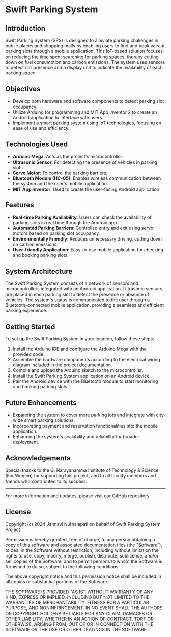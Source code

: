 # Swift Parking System

## Introduction

Swift Parking System (SPS) is designed to alleviate parking challenges in public places and shopping malls by enabling users to find and book vacant parking slots through a mobile application. This IoT-based solution focuses on reducing the time spent searching for parking spaces, thereby cutting down on fuel consumption and carbon emissions. The system uses sensors to detect car presence and a display unit to indicate the availability of each parking space.

## Objectives

- Develop both hardware and software components to detect parking slot occupancy.
- Utilize Arduino for programming and MIT App Inventor 2 to create an Android application to interface with users.
- Implement a smart parking system using IoT technologies, focusing on ease of use and efficiency.

## Technologies Used

- **Arduino Mega**: Acts as the project's microcontroller.
- **Ultrasonic Sensor**: For detecting the presence of vehicles in parking slots.
- **Servo Motor**: To control the parking barriers.
- **Bluetooth Module (HC-05)**: Enables wireless communication between the system and the user's mobile application.
- **MIT App Inventor**: Used to create the user-facing Android application.

## Features

- **Real-time Parking Availability**: Users can check the availability of parking slots in real time through the Android app.
- **Automated Parking Barriers**: Controlled entry and exit using servo motors based on parking slot occupancy.
- **Environmentally Friendly**: Reduces unnecessary driving, cutting down on carbon emissions.
- **User-friendly Application**: Easy-to-use mobile application for checking and booking parking slots.

## System Architecture

The Swift Parking System consists of a network of sensors and microcontrollers integrated with an Android application. Ultrasonic sensors are placed in each parking slot to detect the presence or absence of vehicles. The system's status is communicated to the user through a Bluetooth-connected mobile application, providing a seamless and efficient parking experience.

## Getting Started

To set up the Swift Parking System in your location, follow these steps:

1. Install the Arduino IDE and configure the Arduino Mega with the provided code.
2. Assemble the hardware components according to the electrical wiring diagram included in the project documentation.
3. Compile and upload the Arduino sketch to the microcontroller.
4. Install the Swift Parking System application on an Android device.
5. Pair the Android device with the Bluetooth module to start monitoring and booking parking slots.

## Future Enhancements

- Expanding the system to cover more parking lots and integrate with city-wide smart parking solutions.
- Incorporating payment and reservation functionalities into the mobile application.
- Enhancing the system's scalability and reliability for broader deployment.

## Acknowledgements

Special thanks to the G. Narayanamma Institute of Technology & Science (For Women) for supporting this project, and to all faculty members and friends who contributed to its success.

---

For more information and updates, please visit our GitHub repository.

## License

Copyright (c) 2024 Jahnavi Nuthalapati on behalf of Swift Parking System Project

Permission is hereby granted, free of charge, to any person obtaining a copy of this software and associated documentation files (the "Software"), to deal in the Software without restriction, including without limitation the rights to use, copy, modify, merge, publish, distribute, sublicense, and/or sell copies of the Software, and to permit persons to whom the Software is furnished to do so, subject to the following conditions:

The above copyright notice and this permission notice shall be included in all copies or substantial portions of the Software.

THE SOFTWARE IS PROVIDED "AS IS", WITHOUT WARRANTY OF ANY KIND, EXPRESS OR IMPLIED, INCLUDING BUT NOT LIMITED TO THE WARRANTIES OF MERCHANTABILITY, FITNESS FOR A PARTICULAR PURPOSE, AND NONINFRINGEMENT. IN NO EVENT SHALL THE AUTHORS OR COPYRIGHT HOLDERS BE LIABLE FOR ANY CLAIM, DAMAGES OR OTHER LIABILITY, WHETHER IN AN ACTION OF CONTRACT, TORT OR OTHERWISE, ARISING FROM, OUT OF OR IN CONNECTION WITH THE SOFTWARE OR THE USE OR OTHER DEALINGS IN THE SOFTWARE.
